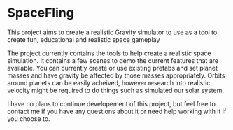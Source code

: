 # SpaceFling
This project aims to create a realistic Gravity simulator to use as a tool to create fun, educational and realistic space gameplay

The project currently contains the tools to help create a realistic space simulation. It contains a few scenes to demo the current features that are available.
You can currently create or use existing prefabs and set planet masses and have gravity be affected by those masses appropriately.
Orbits around planets can be easily acheived, however research into realistic velocity might be required to do things such as simulated our solar system.

I have no plans to continue developement of this project, but feel free to contact me if you have any questions about it or need help working with it if you choose to.


